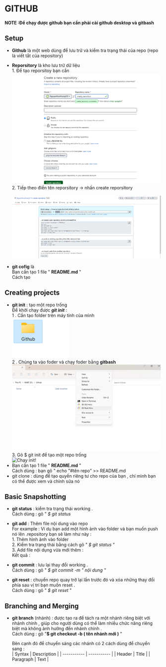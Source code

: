 # **GITHUB**

#### NOTE :Để chạy được github bạn cần phải cài **github desktop và gitbash** <br>
## Setup 
* **Github** là một web dùng để lưu trữ và kiểm tra trạng thái của repo (repo là viết tắt của repository)
* **Reporsitory** là kho lưu trữ dữ liệu
 <br> 1. Để tạo reporsitoy bạn cần 
 <br> ![Tạo reporsitory!](/Screenshot%202023-02-27%20151732.png) 
 <br> 2. Tiếp theo điền tên reporsitory -> nhấn create reporsitory  
 <br> ![Kết quả create repository !](/K%E1%BA%BFt%20qu%E1%BA%A3%20create%20repository.png)

* **git cofig** là 
   <br> Bạn cần tạo 1 file " **README.md** " <br>
   Cách tạo 
     <!-- <br> hình ảnh  -->
## Creating projects
*  **git init** : tạo một repo trống 
      <br> Để khởi chạy được ___git init___ : 
      <br> 1 . Cần tạo folder trên máy tính của mình 
      <br> ![Tạo foder!](/Screenshot%202023-02-27%20153230.png)
      <br> 2 . Chúng ta vào foder và chạy foder bằng **gitbash** 
      ![Chạy foder bằng gitbash](/Screenshot%202023-02-27%20153255.png)
      <br> 3. Gõ $ git init để tạo một repo trống <br> ![Chạy init!](/T%E1%BA%A1o%20README.mn.png)
* Bạn cần tạo 1 file " **README.md** " <br>
   Cách dùng : bạn gõ " echo "#tên repo" >> README.md
     <!-- <br> ![Tạo REAME.md!](/) <br> -->
* git clone : dùng để tạo quyền riêng tư cho repo của bạn , chỉ mình bạn có thể được xem và chỉnh sửa nó 

## Basic Snapshotting 
* **git status** : kiểm tra trạng thái working .
   <br> Cách dùng : gõ " *$ git status*
   <!-- hình ảnh  -->

* **git add** : Thêm file nội dung vào repo 
<br> For example : Ví dụ bạn add một hình ảnh vào folder và bạn muốn push nó lên .repository bạn sẽ làm như này :
 <br> 1. Thêm hình ảnh vào folder 
 <br> 2. Kiểm tra trạng thái bằng cách gõ " *$ git status* "
 <br> 3. Add file nội dụng vừa mới thêm :
 <br> Kết quả : 
    <!-- hình ảnh  -->
*  **git commit** : lưu lại thay đổi working .
   <br>Cách dùng : gõ " *$ git commit -m " nội dung "* 
   <!-- hình ảnh  -->
* **git reset** : chuyển repo quay trở lại lần trước đó và xóa những thay đổi phía sau vị trí bạn muốn reset .
  <br> Cách dùng : gõ " *$ git reset* "
  <!-- <br> hình ảnh  -->

## Branching and Merging
* **git branch** (nhánh) : được tạo ra để tách ra một nhánh riêng biệt với nhánh chính , giúp cho người dùng có thể làm nhiều chức năng riêng biệt mà không ảnh hưởng đến nhánh chính .
  <br> Cách dùng : gõ "**$ git checkout -b ( tên nhánh mới )** "
  <!-- <br> hình ảnh  -->
  
  Bên cạnh đó để chuyển sáng các nhánh có 2 cách dùng để chuyển sang :
  <br> 
       | Syntax      | Description |
       | ----------- | ----------- |
       | Header      | Title       |
       | Paragraph   | Text        |     